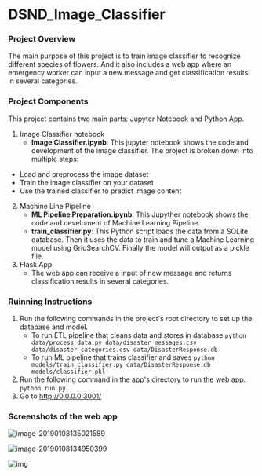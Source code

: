 # DSND_Image_Classifier

### Project Overview

The main purpose of this project is to train  image classifier to recognize different species of flowers.  And it also includes a web app where an emergency worker can input a new message and get classification results in several categories. 



### Project Components

This project contains two main parts: Jupyter Notebook and Python App. 

1. Image Classifier notebook
   - **Image Classifier.ipynb**: This jupyter notebook shows the code and development of the image classifier.
   The project is broken down into multiple steps:
  * Load and preprocess the image dataset
  * Train the image classifier on your dataset
  * Use the trained classifier to predict image content
2. Machine Line Pipeline
   - **ML Pipeline Preparation.ipynb**: This Jupyther notebook shows the code and develoment of Machine Learning Pipeline.
   - **train_classifier.py**:  This Python script loads the data from a SQLite database. Then it uses the data  to train and tune a Machine Learning model using GridSearchCV.  Finally the model will output as a pickle file. 
3. Flask App
   - The web app can receive a input of new message and returns classification results in several categories. 



### Ruinning Instructions

1. Run the following commands in the project's root directory to set up the database and model.
   - To run ETL pipeline that cleans data and stores in database
     `python data/process_data.py data/disaster_messages.csv data/disaster_categories.csv data/DisasterResponse.db`
   - To run ML pipeline that trains classifier and saves
     `python models/train_classifier.py data/DisasterResponse.db models/classifier.pkl`
2. Run the following command in the app's directory to run the web app.
   `python run.py`
3. Go to http://0.0.0.0:3001/



### Screenshots of the web app

![image-20190108135021589](https://ws2.sinaimg.cn/large/006tNc79gy1fyz4qbvm0tj31o40u00v5.jpg)

![image-20190108134950399](https://ws2.sinaimg.cn/large/006tNc79gy1fyz4pu37anj31si0o278d.jpg)

![img](https://ws2.sinaimg.cn/large/006tNc79gy1fyxt8ftmy5j30uk0p0wgm.jpg)


